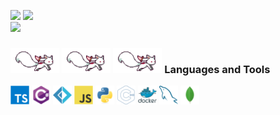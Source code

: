 <a href="https://github-readme-streak-stats.herokuapp.com/?user=phamhongphuc1999"><img src="https://github-readme-streak-stats.herokuapp.com/?user=phamhongphuc1999"></a>
<a href="https://github.com/phamhongphuc1999/phamhongphuc1999"><img src="https://github-readme-stats.vercel.app/api?username=phamhongphuc1999&show_icons=true" /></a> <br />
<a href="https://github.com/phamhongphuc1999/phamhongphuc1999"><img src="https://github-readme-stats.vercel.app/api/top-langs/?username=phamhongphuc1999&exclude_repo=Project2,WebCore&langs_count=10&layout=donut-vertical" /></a> <br />

### <img height="40" src="./kyubey.gif"/> <img height="40" src="./kyubey.gif"/> <img height="40" src="./kyubey.gif"/> Languages and Tools

<div>
<img src="https://github.com/devicons/devicon/blob/master/icons/typescript/typescript-original.svg" width="30" height="30" />
<img src="https://github.com/devicons/devicon/blob/master/icons/csharp/csharp-original.svg" width="30" height="30" />
<img src="https://github.com/devicons/devicon/blob/master/icons/fsharp/fsharp-original.svg" width="30" height="30" />
<img src="https://github.com/devicons/devicon/blob/master/icons/javascript/javascript-original.svg" width="30" height="30" />
<img src="https://github.com/devicons/devicon/blob/master/icons/python/python-original.svg" width="30" height="30" /> 
<img src="https://github.com/devicons/devicon/blob/master/icons/cplusplus/cplusplus-line.svg" width="30" height="30" /> 
<img src="https://github.com/devicons/devicon/blob/master/icons/docker/docker-original-wordmark.svg" width="30" height="30" />
<img src="https://github.com/devicons/devicon/blob/master/icons/mysql/mysql-original.svg" width="30" height="30" />
<img src="https://github.com/devicons/devicon/blob/master/icons/mongodb/mongodb-original.svg" width="30" height="30" />
</div>
